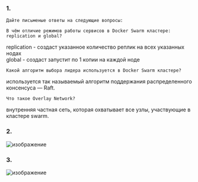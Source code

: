 ### 1.  
    Дайте письменые ответы на следующие вопросы:  

    В чём отличие режимов работы сервисов в Docker Swarm кластере: replication и global?  
replication - создаст указанное количество реплик на всех указанных нодах  
global - создаст запустит по 1 копии на каждой ноде  

    Какой алгоритм выбора лидера используется в Docker Swarm кластере?  
используется так называемый алгоритм поддержания распределенного консенсуса — Raft.   

    Что такое Overlay Network?  
внутренняя частная сеть, которая охватывает все узлы, участвующие в кластере swarm.  


### 2.  
![изображение](https://user-images.githubusercontent.com/89702147/176747050-39549ecb-4812-433f-8baf-90df927193ef.png)

### 3.  
![изображение](https://user-images.githubusercontent.com/89702147/176750337-9de2e901-854a-4890-888f-d92d95e05536.png)
